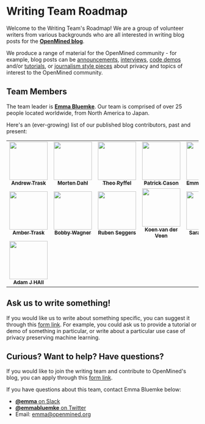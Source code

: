 # Writing Team Roadmap

Welcome to the Writing Team's Roadmap! We are a group of volunteer writers from various backgrounds who are all interested in writing blog posts for the [**OpenMined blog**](https://blog.openmined.org/). 

We produce a range of material for the OpenMined community - for example, blog posts can be [announcements](https://blog.openmined.org/pytorch-grant-recipients/), [interviews](https://blog.openmined.org/openmined-featured-contributor-november-2019/), [code demos](https://blog.openmined.org/encrypted-training-on-mnist/) and/or [tutorials](https://blog.openmined.org/training-cnns-using-spdz/), or [journalism style pieces](https://blog.openmined.org/federated-learning-differential-privacy-and-encrypted-computation-for-medical-imaging/) about privacy and topics of interest to the OpenMined community. 

## Team Members

The team leader is [**Emma Bluemke**](https://github.com/em-blue). Our team is comprised of over 25 people located worldwide, from North America to Japan. 

Here's an (ever-growing) list of our published blog contributors, past and present:

<table>
<tr>
<td align="center">
      <a href="https://github.com/iamtrask">
        <img src="https://avatars3.githubusercontent.com/u/4328594?s=400&v=4" width="100px;" alt="">
        <br /><sub><b>Andrew Trask</b></sub></a><br />
      </a>
    </td>
    <td align="center">
      <a href="https://github.com/mortendahl">
        <img src="https://avatars2.githubusercontent.com/u/5921097?s=400&v=4" width="100px;" alt="">
        <br /><sub><b>Morten Dahl</b></sub></a><br />
      </a>
    </td>    
    <td align="center">
      <a href="https://github.com/LaRiffle">
        <img src="https://avatars2.githubusercontent.com/u/12446521?s=400&v=4" width="100px;" alt="">
        <br /><sub><b>Theo Ryffel</b></sub></a><br />
      </a>
    </td>
    
   <td align="center">
      <a href="https://github.com/cereallarceny">
        <img src="https://avatars1.githubusercontent.com/u/1297930?v=4" width="100px;" alt="">
        <br /><sub><b>Patrick Cason</b></sub></a><br />
      </a>
    </td>
    <td align="center">
      <a href="https://github.com/em-blue">
        <img src="https://avatars2.githubusercontent.com/u/15616634?s=400&v=4" width="100px;" alt="">
        <br /><sub><b>Emma Bluemke</b></sub></a><br />
      </a>
    </td>
    </tr>
    <tr>
         <td align="center">
      <a href="https://github.com/4mber">
        <img src="https://avatars2.githubusercontent.com/u/4836803?s=400&v=4" width="100px;" alt="">
        <br /><sub><b>Amber Trask</b></sub></a><br />
      </a>
    </td>
        <td align="center">
      <a href="https://github.com/robert-wagner">
        <img src="https://avatars0.githubusercontent.com/u/15006100?s=400&v=4" width="100px;" alt="">
        <br /><sub><b>Bobby Wagner</b></sub></a><br />
      </a>
    </td>
    <td align="center">
      <a href="https://github.com/rubenseggers">
        <img src="https://avatars0.githubusercontent.com/u/6177943?s=400&v=4" width="100px;" alt="">
        <br /><sub><b>Ruben Seggers</b></sub></a><br />
      </a>
    </td>
    <td align="center">
      <a href="https://github.com/koenvanderveen">
        <img src="https://avatars3.githubusercontent.com/u/7250009?s=400&v=4" width="100px;" alt="">
        <br /><sub><b>Koen van der Veen</b></sub></a><br />
      </a>
    <td align="center">
      <a href="https://github.com/sfmajors373">
        <img src="https://avatars0.githubusercontent.com/u/14354106?s=400&v=4" width="100px;" alt="">
        <br /><sub><b>Sarah Majors</b></sub></a><br />
      </a>
    </td>
    </tr>
    <tr>
     <td align="center">
      <a href="https://github.com/H4LL">
        <img src="https://avatars0.githubusercontent.com/u/46713492?s=400&v=4" width="100px;" alt="">
        <br /><sub><b>Adam J HAll</b></sub></a><br />
      </a>
    </td>
  </tr>
</table>


## Ask us to write something!

If you would like us to write about something specific, you can suggest it through this [form link](https://forms.gle/FSRF6n3A2ZUFfWvL9). For example, you could ask us to provide a tutorial or demo of something in particular, or write about a particular use case of privacy preserving machine learning.


## Curious? Want to help? Have questions?

If you would like to join the writing team and contribute to OpenMined's blog, you can apply through this [form link](https://forms.gle/XKEqWu76ojnrsGcw5).

If you have questions about this team, contact Emma Bluemke below:

- [**@emma** on Slack](https://app.slack.com/client/T6963A864/D6BHGRDN3/user_profile/U6966R9BJ)
- [**@emmabluemke** on Twitter](https://https://twitter.com/emmabluemke)
- Email: emma@openmined.org
